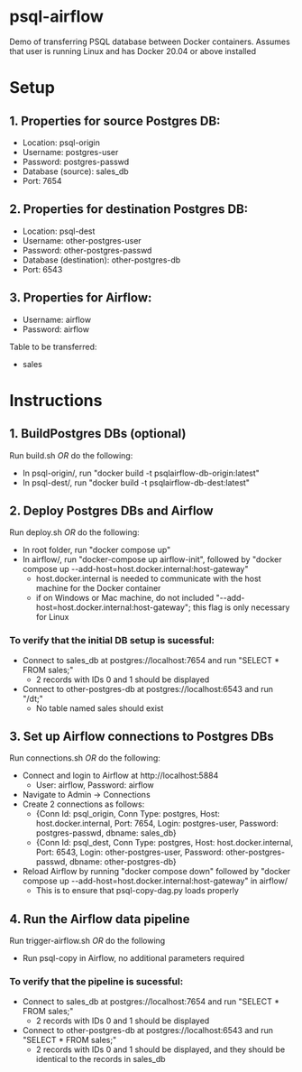# psql-airflow
 Demo of transferring PSQL database between Docker containers. Assumes that user is running Linux and has Docker 20.04 or above installed

# Setup

## 1. Properties for source Postgres DB:
- Location: psql-origin
- Username: postgres-user
- Password: postgres-passwd
- Database (source): sales_db
- Port: 7654

## 2. Properties for destination Postgres DB:
- Location: psql-dest
- Username: other-postgres-user
- Password: other-postgres-passwd
- Database (destination): other-postgres-db
- Port: 6543

## 3. Properties for Airflow:
- Username: airflow
- Password: airflow

Table to be transferred:
- sales
# Instructions

## 1. BuildPostgres DBs (optional)
Run build.sh *OR* do the following:

- In psql-origin/, run "docker build -t psqlairflow-db-origin:latest" 
- In psql-dest/, run "docker build -t psqlairflow-db-dest:latest" 
## 2. Deploy Postgres DBs and Airflow
Run deploy.sh *OR* do the following:

- In root folder, run "docker compose up"
- In airflow/, run "docker-compose up airflow-init", followed by "docker compose up --add-host=host.docker.internal:host-gateway"
    - host.docker.internal is needed to communicate with the host machine for the Docker container
    - if on Windows or Mac machine, do not included "--add-host=host.docker.internal:host-gateway"; this flag is only necessary for Linux
### To verify that the initial DB setup is sucessful:
- Connect to sales_db at postgres://localhost:7654 and run "SELECT * FROM sales;"
    - 2 records with IDs 0 and 1 should be displayed
- Connect to other-postgres-db at postgres://localhost:6543 and run "/dt;"
    - No table named sales should exist

## 3. Set up Airflow connections to Postgres DBs
Run connections.sh *OR* do the following:

- Connect and login to Airflow at http://localhost:5884
    - User: airflow, Password: airflow
- Navigate to Admin -> Connections
- Create 2 connections as follows:
    - {Conn Id: psql_origin, Conn Type: postgres, Host: host.docker.internal, Port: 7654, Login: postgres-user, Password: postgres-passwd, dbname: sales_db}
    - {Conn Id: psql_dest, Conn Type: postgres, Host: host.docker.internal, Port: 6543, Login: other-postgres-user, Password: other-postgres-passwd, dbname: other-postgres-db}
- Reload Airflow by running "docker compose down" followed by "docker compose up --add-host=host.docker.internal:host-gateway" in airflow/
    - This is to ensure that psql-copy-dag.py loads properly

## 4. Run the Airflow data pipeline
Run trigger-airflow.sh *OR* do the following

- Run psql-copy in Airflow, no additional parameters required

### To verify that the pipeline is sucessful:
- Connect to sales_db at postgres://localhost:7654 and run "SELECT * FROM sales;"
    - 2 records with IDs 0 and 1 should be displayed
- Connect to other-postgres-db at postgres://localhost:6543 and run "SELECT * FROM sales;"
    - 2 records with IDs 0 and 1 should be displayed, and they should be identical to the records in sales_db